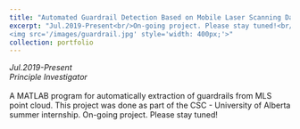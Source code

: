 ```yaml
---
title: "Automated Guardrail Detection Based on Mobile Laser Scanning Data"
excerpt: "Jul.2019-Present<br/>On-going project. Please stay tuned!<br/>
<img src='/images/guardrail.jpg' style='width: 400px;'>"
collection: portfolio
---
```

*Jul.2019-Present* <br/>
*Principle Investigator* <br/><br/>
A MATLAB program for automatically extraction of guardrails from MLS point cloud. This project was done as part of the CSC - University of Alberta summer internship. On-going project. Please stay tuned!
